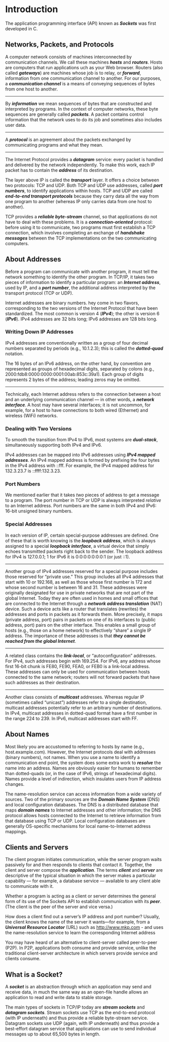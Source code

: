 # Introduction

The application programming interface (API) known as ***Sockets*** was first developed in C.

## Networks, Packets, and Protocols

A computer network consists of machines interconnected by communication channels. We call these machines ***hosts*** and ***routers***. Hosts are computers that run applications uch as your Web browser. Routers (also called ***gateways***) are machines whose job is to relay, or ***forward***, information from one communication channel to another. For our purposes, a ***communication channel*** is a means of conveying sequences of bytes from one host to another.

---

By ***information*** we mean sequences of bytes that are constructed and interpreted by programs. In the context of computer networks, these byte sequences are generally called ***packets***. A packet contains control information that the network uses to do its job and sometimes also includes user data.

---

A ***protocol*** is an agreement about the packets exchanged by communicating programs and what they mean.

---

The Internet Protocol provides a ***datagram*** service: every packet is handled and delivered by the network independently. To make this work, each IP packet has to contain the ***address*** of its destination.

The layer above IP is called the ***transport*** layer. It offers a choice between two protocols: TCP and UDP. Both TCP and UDP use addresses, called ***port numbers***, to identify applications within hosts. TCP and UDP are called ***end-to-end transport protocols*** because they carry data all the way from one program to another (whereas IP only carries data from one host to another).

TCP provides a ***reliable byte-stream*** channel, so that applications do not have to deal with these problems. It is a ***connection-oriented*** protocol: before using it to communicate, two programs must first establish a TCP connection, which involves completing an exchange of ***handshake messages*** between the TCP implementations on the two communicating computers.

## About Addresses

Before a program can communicate with another program, it must tell the network something to identify the other program. In TCP/IP, it takes two pieces of information to identify a particular program: an ***Internet address***, used by IP, and a ***port number***, the additional address interpreted by the transport protocol (TCP or UDP).

Internet addresses are binary numbers. hey come in two flavors, corresponding to the two versions of the Internet Protocol that have been standardized. The most common is version 4 (***IPv4***); the other is version 6 (***IPv6***). IPv4 addresses are 32 bits long; IPv6 addresses
are 128 bits long.

### Writing Down IP Addresses

IPv4 addresses are conventionally written as a group of four decimal numbers separated by periods (e.g., 10.1.2.3); this is called the ***dotted-quad*** notation.

The 16 bytes of an IPv6 address, on the other hand, by convention are represented as groups of hexadecimal digits, separated by colons (e.g., 2000:fdb8:0000:0000:0001:00ab:853c:39a1). Each group of digits represents 2 bytes of the address; leading zeros may be omitted.

---

Technically, each Internet address refers to the connection between a host and an underlying communication channel — in other words, a ***network interface***. A host may have several interfaces; it is not uncommon, for example, for a host to have connections to both wired (Ethernet) and wireless (WiFi) networks.

### Dealing with Two Versions

To smooth the transition from IPv4 to IPv6, most systems are ***dual-stack***, simultaneously supporting both IPv4 and IPv6.

IPv4 addresses can be mapped into IPv6 addresses using ***IPv4 mapped addresses***. An IPv4 mapped address is formed by prefixing the four bytes in the IPv4 address with ::fff. For example, the IPv4 mapped address for 132.3.23.7 is ::ffff:132.3.23.

### Port Numbers

We mentioned earlier that it takes *two* pieces of address to get a message to a program. The port number in TCP or UDP is always interpreted *relative* to an Internet address. Port numbers are the same in both IPv4 and IPv6: 16-bit unsigned binary numbers.

### Special Addresses

In each version of IP, certain special-purpose addresses are defined. One of these that is worth knowing is the ***loopback address***, which is always assigned to a special ***loopback interface***, a virtual device that simply echoes transmitted packets right back to the sender. The loopback address for IPv4 is 127.0.0.1; 1 for IPv6 it is 0:0:0:0:0:0:0:1 (or just ::1).

---

Another group of IPv4 addresses reserved for a special purpose includes those reserved for “private use.” This group includes all IPv4 addresses that start with 10 or 192.168, as well as those whose first number is 172 and whose second number is between 16 and 31. These addresses were originally designated for use in private networks that are not part of the global Internet. Today they are often used in homes and small offices that are connected to the Internet through a ***network address translation*** (NAT) device. Such a device acts like a router that translates (rewrites) the addresses and ports in packets as it forwards them. More precisely, it maps (private address, port) pairs in packets on one of its interfaces to (public address, port) pairs on the other interface. This enables a small group of hosts (e.g., those on a home network) to effectively “share” a single IP address. The importance of these addresses is that ***they cannot be reached from the global Internet***.

---

A related class contains the ***link-local***, or “autoconfiguration” addresses. For IPv4, such addresses begin with 169.254. For IPv6, any address whose first 16-bit chunk is FE80, FE90, FEA0, or FEB0 is a link-local address. These addresses can only be used for communication between hosts connected to the same network; routers will not forward packets that have such addresses as their destination.

---

Another class consists of ***multicast*** addresses. Whereas regular IP (sometimes called “unicast”) addresses refer to a single destination, multicast addresses potentially refer to an arbitrary number of destinations. In IPv4, multicast addresses in dotted-quad format have a first number in the range 224 to 239. In IPv6, multicast addresses start with FF.

## About Names

Most likely you are accustomed to referring to hosts by name (e.g., host.example.com). However, the Internet protocols deal with addresses (binary numbers), not names. When you use a name to identify a communication end point, the system does some extra work to ***resolve*** the name into an address. Names are obviously easier for humans to remember than dotted-quads (or, in the case of IPv6, strings of hexadecimal digits). Names provide a level of indirection, which insulates users from IP address changes.

The name-resolution service can access information from a wide variety of sources. Two of the primary sources are the ***Domain Name System*** (DNS) and local configuration databases. The DNS is a distributed database that maps ***domain names*** to Internet addresses and other information; the DNS protocol allows hosts connected to the Internet to retrieve information from that database using TCP or UDP. Local configuration databases are generally OS-specific mechanisms for local name-to-Internet address mappings.

## Clients and Servers

The client program initiates communication, while the server program waits passively for and then responds to clients that contact it.
Together, the client and server compose the ***application***. The terms ***client*** and ***server*** are descriptive of the typical situation in which the server makes a particular capability — for example, a database service — available to any client able to communicate with it.

Whether a program is acting as a client or server determines the general form of its use of the Sockets API to establish communication with its ***peer***. (The client is the peer of the server and vice versa.)

How does a client find out a server’s IP address and port number? Usually, the client knows the name of the server it wants—for example, from a ***Universal Resource Locator*** (URL) such as http://www.mkp.com - and uses the name-resolution service to learn the corresponding Internet address

You may have heard of an alternative to client-server called peer-to-peer (P2P). In P2P, applications both consume and provide service, unlike the traditional client-server architecture in which servers provide service and clients consume.

## What is a Socket?

A ***socket*** is an abstraction through which an application may send and receive data, in much the same way as an open-file handle allows an application to read and write data to stable storage.

The main types of sockets in TCP/IP today are ***stream sockets*** and ***datagram sockets***. Stream sockets use TCP as the end-to-end protocol (with IP underneath) and thus provide a reliable byte-stream service. Datagram sockets use UDP (again, with IP underneath) and thus provide a best-effort datagram service that applications can use to send individual messages up to about 65,500 bytes in length.